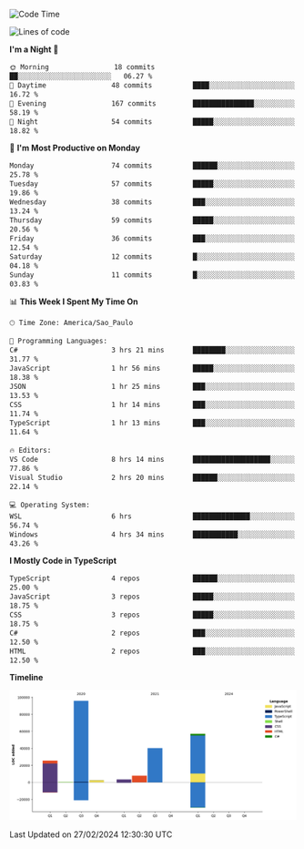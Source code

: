 <!--START_SECTION:waka-->
![Code Time](http://img.shields.io/badge/Code%20Time-2%2C316%20hrs%2013%20mins-blue)

![Lines of code](https://img.shields.io/badge/From%20Hello%20World%20I%27ve%20Written-231.6%20thousand%20lines%20of%20code-blue)

**I'm a Night 🦉** 

```text
🌞 Morning                18 commits          ██░░░░░░░░░░░░░░░░░░░░░░░   06.27 % 
🌆 Daytime                48 commits          ████░░░░░░░░░░░░░░░░░░░░░   16.72 % 
🌃 Evening                167 commits         ███████████████░░░░░░░░░░   58.19 % 
🌙 Night                  54 commits          █████░░░░░░░░░░░░░░░░░░░░   18.82 % 
```
📅 **I'm Most Productive on Monday** 

```text
Monday                   74 commits          ██████░░░░░░░░░░░░░░░░░░░   25.78 % 
Tuesday                  57 commits          █████░░░░░░░░░░░░░░░░░░░░   19.86 % 
Wednesday                38 commits          ███░░░░░░░░░░░░░░░░░░░░░░   13.24 % 
Thursday                 59 commits          █████░░░░░░░░░░░░░░░░░░░░   20.56 % 
Friday                   36 commits          ███░░░░░░░░░░░░░░░░░░░░░░   12.54 % 
Saturday                 12 commits          █░░░░░░░░░░░░░░░░░░░░░░░░   04.18 % 
Sunday                   11 commits          █░░░░░░░░░░░░░░░░░░░░░░░░   03.83 % 
```


📊 **This Week I Spent My Time On** 

```text
🕑︎ Time Zone: America/Sao_Paulo

💬 Programming Languages: 
C#                       3 hrs 21 mins       ████████░░░░░░░░░░░░░░░░░   31.77 % 
JavaScript               1 hr 56 mins        █████░░░░░░░░░░░░░░░░░░░░   18.38 % 
JSON                     1 hr 25 mins        ███░░░░░░░░░░░░░░░░░░░░░░   13.53 % 
CSS                      1 hr 14 mins        ███░░░░░░░░░░░░░░░░░░░░░░   11.74 % 
TypeScript               1 hr 13 mins        ███░░░░░░░░░░░░░░░░░░░░░░   11.64 % 

🔥 Editors: 
VS Code                  8 hrs 14 mins       ███████████████████░░░░░░   77.86 % 
Visual Studio            2 hrs 20 mins       ██████░░░░░░░░░░░░░░░░░░░   22.14 % 

💻 Operating System: 
WSL                      6 hrs               ██████████████░░░░░░░░░░░   56.74 % 
Windows                  4 hrs 34 mins       ███████████░░░░░░░░░░░░░░   43.26 % 
```

**I Mostly Code in TypeScript** 

```text
TypeScript               4 repos             ██████░░░░░░░░░░░░░░░░░░░   25.00 % 
JavaScript               3 repos             █████░░░░░░░░░░░░░░░░░░░░   18.75 % 
CSS                      3 repos             █████░░░░░░░░░░░░░░░░░░░░   18.75 % 
C#                       2 repos             ███░░░░░░░░░░░░░░░░░░░░░░   12.50 % 
HTML                     2 repos             ███░░░░░░░░░░░░░░░░░░░░░░   12.50 % 
```



**Timeline**

![Lines of Code chart](https://raw.githubusercontent.com/jonhoffmam/jonhoffmam/master/assets/bar_graph.png)


 Last Updated on 27/02/2024 12:30:30 UTC
<!--END_SECTION:waka-->
